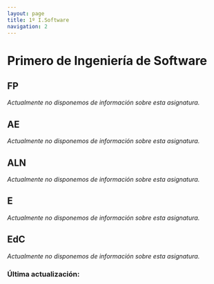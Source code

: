 ```yaml
---
layout: page
title: 1º I.Software
navigation: 2
---
```


# Primero de Ingeniería de Software

## FP
*Actualmente no disponemos de información sobre esta asignatura.*
## AE
*Actualmente no disponemos de información sobre esta asignatura.*
## ALN
*Actualmente no disponemos de información sobre esta asignatura.*
## E
*Actualmente no disponemos de información sobre esta asignatura.*
## EdC
*Actualmente no disponemos de información sobre esta asignatura.*

### Última actualización:
